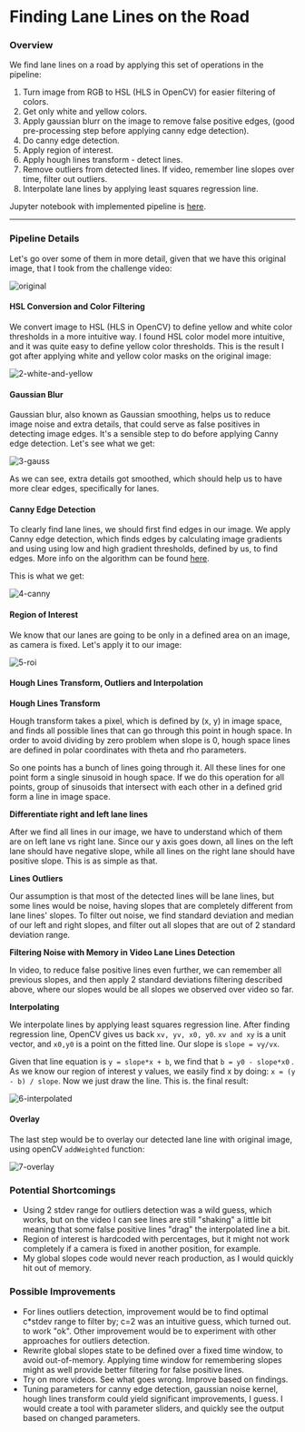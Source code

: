 # **Finding Lane Lines on the Road** 

[original]: ./test_images/challenge4.jpg "Original"
[2-white-and-yellow]: ./test_images_output/3_yellow_and_white_challenge4.jpg	"White and Yellow"
[3-gauss]: ./test_images_output/4_gauss_challenge4.jpg "Gauss Noise"
[4-canny]: ./test_images_output/5_canny_challenge4.jpg "Canny Edge Detection"
[5-roi]: ./test_images_output/6_roi_canny_challenge4.jpg	"Canny Image with Region of Interest"
[6-interpolated]: ./test_images_output/7_interpolated_challenge4.jpg "Interpolated"
[7-overlay]: ./test_images_output/8_overlay_challenge4.jpg "Overlay with Detected Lines"

### Overview

We find lane lines on a road by applying this set of operations in the pipeline:

1. Turn image from RGB to HSL (HLS in OpenCV) for easier filtering of colors.
2. Get only white and yellow colors.
3. Apply gaussian blurr on the image to remove false positive edges, (good pre-processing step before applying canny edge detection).
4. Do canny edge detection.
5. Apply region of interest.
6. Apply hough lines transform - detect lines.
7. Remove outliers from detected lines. If video, remember line slopes over time, filter out outliers.
8. Interpolate lane lines by applying least squares regression line.

Jupyter notebook with implemented pipeline is [here](./P1.ipynb).

---

### Pipeline Details

Let's go over some of them in more detail, given that we have this original image, that I took from the challenge video: 

![original][]

#### HSL Conversion and Color Filtering

We convert image to HSL (HLS in OpenCV) to define yellow and white color thresholds in a more intuitive way. I found HSL color model more intuitive, and it was quite easy to define yellow color thresholds. This is the result I got after applying white and yellow color masks on the original image: 

![2-white-and-yellow][]



#### Gaussian Blur

Gaussian blur, also known as Gaussian smoothing, helps us to reduce image noise and extra details, that could serve as false positives in detecting image edges. It's a sensible step to do before applying Canny edge detection. Let's see what we get: 

![3-gauss][]

As we can see, extra details got smoothed, which should help us to have more clear edges, specifically for lanes.

#### Canny Edge Detection

To clearly find lane lines, we should first find edges in our image. We apply Canny edge detection, which finds edges by calculating image gradients and using using low and high gradient thresholds, defined by us, to find edges. More info on the algorithm can be found [here](http://fourier.eng.hmc.edu/e161/lectures/canny/node1.html).

This is what we get: 

![4-canny][]



#### Region of Interest

We know that our lanes are going to be only in a defined area on an image, as camera is fixed. Let's apply it to our image: 

![5-roi][]

#### Hough Lines Transform, Outliers and Interpolation

**Hough Lines Transform**

Hough transform takes a pixel, which is defined by (x, y) in image space, and finds all possible lines that can go through this point in hough space. In order to avoid dividing by zero problem when slope is 0, hough space lines are defined in polar coordinates with theta and rho parameters.

So one points has a bunch of lines going through it. All these lines for one point form a single sinusoid in hough space. If we do this operation for all points, group of sinusoids that intersect with each other in a defined grid form a line in image space. 

**Differentiate right and left lane lines**

After we find all lines in our image, we have to understand which of them are on left lane vs right lane. Since our y axis goes down, all lines on the left lane should have negative slope, while all lines on the right lane should have positive slope. This is as simple as that. 

**Lines Outliers**

Our assumption is that most of the detected lines will be lane lines, but some lines would be noise, having slopes that are completely different from lane lines' slopes. To filter out noise, we find standard deviation and median of our left and right slopes, and filter out all slopes that are out of 2 standard deviation range.

**Filtering Noise with Memory in Video Lane Lines Detection**

In video, to reduce false positive lines even further, we can remember all previous slopes, and then apply 2 standard deviations filtering described above, where our slopes would be all slopes we observed over video so far.

**Interpolating**

We interpolate lines by applying least squares regression line. After finding regression line, OpenCV gives us back `xv, yv, x0, y0`. `xv and xy` is a unit vector, and `x0,y0` is a point on the fitted line. Our slope is `slope = vy/vx`. 

Given that line equation is `y = slope*x + b`, we find that `b = y0 - slope*x0` . As we know our region of interest y values, we easily find x by doing: `x = (y - b) / slope`. Now we just draw the line. This is. the final result:  

![6-interpolated][]

#### Overlay

The last step would be to overlay our detected lane line with original image, using openCV `addWeighted` function: 

![7-overlay][]



### Potential Shortcomings

* Using 2 stdev range for outliers detection was a wild guess, which works, but on the video I can see lines are still "shaking" a little bit meaning that some false positive lines "drag" the interpolated line a bit.
* Region of interest is hardcoded with percentages, but it might not work completely if a camera is fixed in another position, for example. 
* My global slopes code would never reach production, as I would quickly hit out of memory. 


### Possible Improvements

* For lines outliers detection, improvement would be to find optimal c*stdev range to filter by; c=2 was an intuitive guess, which turned out. to work "ok". Other improvement would be to experiment with other approaches for outliers detection.
* Rewrite global slopes state to be defined over a fixed time window, to avoid out-of-memory. Applying time window for remembering slopes might as well provide better filtering for false positive lines.
* Try on more videos. See what goes wrong. Improve based on findings.
* Tuning parameters for canny edge detection, gaussian noise kernel, hough lines transform could yield significant improvements, I guess. I would create a tool with parameter sliders, and quickly see the output based on changed parameters. 

